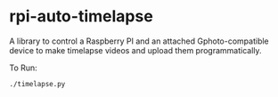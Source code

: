 rpi-auto-timelapse
==================

A library to control a Raspberry PI and an attached Gphoto-compatible device to make timelapse videos and upload them programmatically.

To Run:

```
./timelapse.py
```
